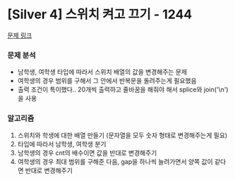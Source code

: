 # [Silver 4] 스위치 켜고 끄기 - 1244

[문제 링크](https://www.acmicpc.net/problem/1244)

### 문제 분석

- 남학생, 여학생 타입에 따라서 스위치 배열의 값을 변경해주는 문제
- 여학생의 경우 범위를 구해서 그 안에서 반복문을 돌려주는게 필요했음
- 출력 조건이 특이했다.. 20개씩 출력하고 줄바꿈을 해줘야 해서 splice와 join('\n')을 사용

### 알고리즘

1. 스위치와 학생에 대한 배열 만들기 (문자열을 모두 숫자 형태로 변경해주는게 필요)
2. 타입에 따라서 남학생, 여학생 분기
3. 남학생의 경우 cnt의 배수이면 값을 반대로 변경해주기
4. 여학생의 경우 최대 범위를 구해준 다음, gap을 하나씩 늘려가면서 양쪽 값이 같다면 반대로 변경해주기
